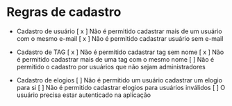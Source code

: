 # Regras de cadastro

- Cadastro de usuário
  [ x ] Não é permitido cadastrar mais de um usuário com o mesmo e-mail
  [ x ] Não é permitido cadastrar usuário sem e-mail

- Cadastro de TAG 
  [ x ] Não é permitido cadastrar tag sem nome
  [ x ] Não é permitido cadastrar mais de uma tag com o mesmo nome
  [  ] Não é permitido o cadastro por usuários que não sejam administradores

- Cadastro de elogios
  [  ] Não é permitido um usuário cadastrar um elogio para si
  [  ] Não é permitido cadastrar elogios para usuários inválidos
  [  ] O usuário precisa estar autenticado na aplicação
